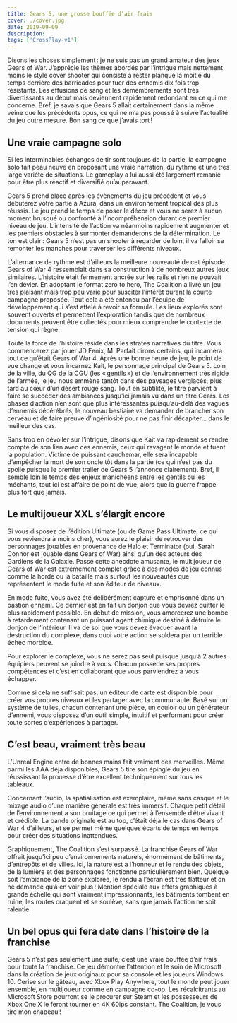 ```yaml
---
title: Gears 5, une grosse bouffée d’air frais
cover: ./cover.jpg
date: 2019-09-09
description: 
tags: ['CrossPlay-v1']
---
```

Disons les choses simplement : je ne suis pas un grand amateur des jeux Gears of War. J’apprécie les thèmes abordés par l’intrigue mais nettement moins le style cover shooter qui consiste à rester planqué la moitié du temps derrière des barricades pour tuer des ennemis dix fois trop résistants. Les effusions de sang et les démembrements sont très divertissants au début mais deviennent rapidement redondant en ce qui me concerne. Bref, je savais que Gears 5 allait certainement dans la même veine que les précédents opus, ce qui ne m’a pas poussé à suivre l’actualité du jeu outre mesure. Bon sang ce que j’avais tort !

## Une vraie campagne solo
Si les interminables échanges de tir sont toujours de la partie, la campagne solo fait peau neuve en proposant une vraie narration, du rythme et une très large variété de situations. Le gameplay a lui aussi été largement remanié pour être plus réactif et diversifié qu’auparavant.

Gears 5 prend place après les évènements du jeu précédent et vous débuterez votre partie à Azura, dans un environnement tropical des plus réussis. Le jeu prend le temps de poser le décor et vous ne serez à aucun moment brusqué ou confronté à l’incompréhension durant ce premier niveau de jeu. L’intensité de l’action va néanmoins rapidement augmenter et les premiers obstacles à surmonter demanderons de la détermination. Le ton est clair : Gears 5 n’est pas un shooter à regarder de loin, il va falloir se remonter les manches pour traverser les différents niveaux.

L’alternance de rythme est d’ailleurs la meilleure nouveauté de cet épisode. Gears of War 4 ressemblait dans sa construction à de nombreux autres jeux similaires. L’histoire était fermement ancrée sur les rails et rien ne pouvait l’en dévier. En adoptant le format zero to hero, The Coalition a livré un jeu très plaisant mais trop peu varié pour susciter l’intérêt durant la courte campagne proposée. Tout cela a été entendu par l’équipe de développement qui s’est attelé à revoir sa formule. Les lieux explorés sont souvent ouverts et permettent l’exploration tandis que de nombreux documents peuvent être collectés pour mieux comprendre le contexte de tension qui règne.

Toute la force de l’histoire réside dans les strates narratives du titre. Vous commencerez par jouer JD Fenix, M. Parfait dirons certains, qui incarnera tout ce qu’était Gears of War 4. Après une bonne heure de jeu, le point de vue change et vous incarnez Kait, le personnage principal de Gears 5. Loin de la ville, du QG de la CGU (les « gentils ») et de l’environnement très rigide de l’armée, le jeu nous emmène tantôt dans des paysages verglacés, plus tard au cœur d’un désert rouge sang. Tout en subtilité, le titre parvient à faire se succéder des ambiances jusqu’ici jamais vu dans un titre Gears. Les phases d’action n’en sont que plus intéressantes puisqu’au-delà des vagues d’ennemis décérébrés, le nouveau bestiaire va demander de brancher son cerveau et de faire preuve d’ingéniosité pour ne pas finir décapiter… dans le meilleur des cas.

Sans trop en dévoiler sur l’intrigue, disons que Kait va rapidement se rendre compte de son lien avec ces ennemis, ceux qui ravagent le monde et tuent la population. Victime de puissant cauchemar, elle sera incapable d’empêcher la mort de son oncle tôt dans la partie (ce qui n’est pas du spoile puisque le premier trailer de Gears 5 l’annonce clairement). Bref, il semble loin le temps des enjeux manichéens entre les gentils ou les méchants, tout ici est affaire de point de vue, alors que la guerre frappe plus fort que jamais.

## Le multijoueur XXL s’élargit encore 
Si vous disposez de l’édition Ultimate (ou de Game Pass Ultimate, ce qui vous reviendra à moins cher), vous aurez le plaisir de retrouver des personnages jouables en provenance de Halo et Terminator (oui, Sarah Connor est jouable dans Gears of War) ainsi qu’un des acteurs des Gardiens de la Galaxie. Passé cette anecdote amusante, le multijoueur de Gears of War est extrêmement complet grâce à des modes de jeu connus comme la horde ou la bataille mais surtout les nouveautés que représentent le mode fuite et son éditeur de niveaux. 

En mode fuite, vous avez été délibérément capturé et emprisonné dans un bastion ennemi. Ce dernier est en fait un donjon que vous devrez quitter le plus rapidement possible. En début de mission, vous amorcerez une bombe à retardement contenant un puissant agent chimique destiné à détruire le donjon de l’intérieur. Il va de soi que vous devez évacuer avant la destruction du complexe, dans quoi votre action se soldera par un terrible échec morbide. 

Pour explorer le complexe, vous ne serez pas seul puisque jusqu’à 2 autres équipiers peuvent se joindre à vous. Chacun possède ses propres compétences et c’est en collaborant que vous parviendrez à vous échapper. 

Comme si cela ne suffisait pas, un éditeur de carte est disponible pour créer vos propres niveaux et les partager avec la communauté. Basé sur un système de tuiles, chacun contenant une pièce, un couloir ou un générateur d’ennemi, vous disposez d’un outil simple, intuitif et performant pour créer toute sortes d’expériences à partager. 

## C’est beau, vraiment très beau 
L’Unreal Engine entre de bonnes mains fait vraiment des merveilles. Même parmi les AAA déjà disponibles, Gears 5 tire son épingle du jeu en réussissant la prouesse d’être excellent techniquement sur tous les tableaux. 

Concernant l’audio, la spatialisation est exemplaire, même sans casque et le mixage audio d’une manière générale est très immersif. Chaque petit détail de l’environnement a son bruitage ce qui permet à l’ensemble d’être vivant et crédible. La bande originale est au top, c’était déjà le cas dans Gears of War 4 d’ailleurs, et se permet même quelques écarts de temps en temps pour créer des situations inattendues. 

Graphiquement, The Coalition s’est surpassé. La franchise Gears of War offrait jusqu’ici peu d’environnements naturels, énormément de bâtiments, d’entrepôts et de villes. Ici, la nature est à l’honneur et le rendu des objets, de la lumière et des personnages fonctionne particulièrement bien. Quelque soit l’ambiance de la zone explorée, le rendu à l’écran est très flatteur et on ne demande qu’à en voir plus ! Mention spéciale aux effets graphiques à grande échelle qui sont vraiment impressionnants, les bâtiments tombent en ruine, les routes craquent et se soulève, sans que jamais l’action ne soit ralentie. 

## Un bel opus qui fera date dans l’histoire de la franchise 
Gears 5 n’est pas seulement une suite, c’est une vraie bouffée d’air frais pour toute la franchise. Ce jeu démontre l’attention et le soin de Microsoft dans la création de jeux originaux pour sa console et les joueurs Windows 10. Cerise sur le gâteau, avec Xbox Play Anywhere, tout le monde peut jouer ensemble, en multijoueur comme en campagne co-op. Les récalcitrants au Microsoft Store pourront se le procurer sur Steam et les possesseurs de Xbox One X le feront tourner en 4K 60ips constant. The Coalition, je vous tire mon chapeau ! 

